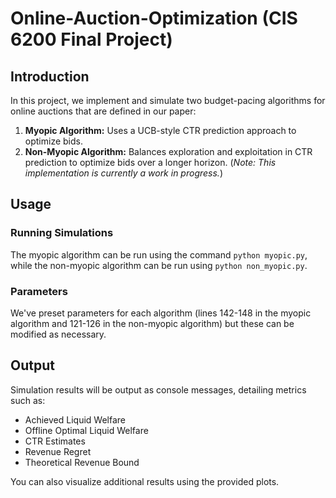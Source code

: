 # Online-Auction-Optimization (CIS 6200 Final Project)

## Introduction

In this project, we implement and simulate two budget-pacing algorithms for online auctions that are defined in our paper:

1. **Myopic Algorithm:** Uses a UCB-style CTR prediction approach to optimize bids.
2. **Non-Myopic Algorithm:** Balances exploration and exploitation in CTR prediction to optimize bids over a longer horizon. (*Note: This implementation is currently a work in progress.*)

## Usage

### Running Simulations

The myopic algorithm can be run using the command ```python myopic.py```, while the non-myopic algorithm can be run using ```python non_myopic.py```.

### Parameters

We've preset parameters for each algorithm (lines 142-148 in the myopic algorithm and 121-126 in the non-myopic algorithm) but these can be modified as necessary.

## Output

Simulation results will be output as console messages, detailing metrics such as:

- Achieved Liquid Welfare
- Offline Optimal Liquid Welfare
- CTR Estimates
- Revenue Regret
- Theoretical Revenue Bound

You can also visualize additional results using the provided plots.
